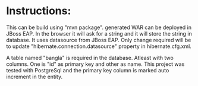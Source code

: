 # Instructions: 

This can be build using "mvn package". generated WAR can be deployed in JBoss EAP. In the browser it will ask for a string 
and it will store the string in database. It uses datasource from JBoss EAP. Only change required will be to update "hibernate.connection.datasource"
property in hibernate.cfg.xml. 

A table named "bangla" is required in the database. Atleast with two columns. One is "id" as primary key and other as name. This project was tested with 
PostgreSql and the primary key column is marked auto increment in the entity. 
